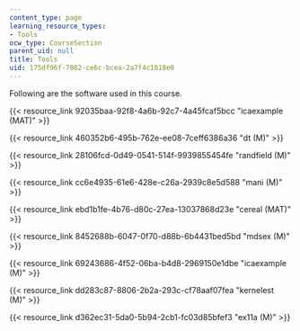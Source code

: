 ```yaml
---
content_type: page
learning_resource_types:
- Tools
ocw_type: CourseSection
parent_uid: null
title: Tools
uid: 175df96f-7082-ce6c-bcea-2a7f4c1818e0
---
```


Following are the software used in this course.

{{< resource_link 92035baa-92f8-4a6b-92c7-4a45fcaf5bcc "icaexample (MAT)" >}}

{{< resource_link 460352b6-495b-762e-ee08-7ceff6386a36 "dt (M)" >}}

{{< resource_link 28106fcd-0d49-0541-514f-9939855454fe "randfield (M)" >}}

{{< resource_link cc6e4935-61e6-428e-c26a-2939c8e5d588 "mani (M)" >}}

{{< resource_link ebd1b1fe-4b76-d80c-27ea-13037868d23e "cereal (MAT)" >}}

{{< resource_link 8452688b-6047-0f70-d88b-6b4431bed5bd "mdsex (M)" >}}

{{< resource_link 69243686-4f52-06ba-b4d8-2969150e1dbe "icaexample (M)" >}}

{{< resource_link dd283c87-8806-2b2a-293c-cf78aaf07fea "kernelest (M)" >}}

{{< resource_link d362ec31-5da0-5b94-2cb1-fc03d85bfef3 "ex11a (M)" >}}